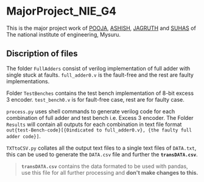 # MajorProject_NIE_G4
This is the major project work of [POOJA](), [ASHISH](), [JAGRUTH]() and [SUHAS](https://github.com/IamJezza) of The national institute of engineering, Mysuru. 

## Discription of files
The folder `FullAdders` consist of verilog implementation of full adder with single stuck at faults. `full_adder0.v` is the fault-free and the rest are faulty implementations. 

Folder `TestBenches` contains the test bench implementation of 8-bit excess 3 encoder. `test_bench0.v` is for fault-free case, rest are for faulty case. 

`process.py` uses shell commands to generate verilog code for each combination of full adder and test bench i.e. Excess 3 encoder. The  Folder `Results` will contain all outputs for each combination in text file format `out{test-Bench-code}[{0indicated to full_adder0.v}, {the faulty full adder code}]`. 

`TXTtoCSV.py` collates all the output text files to a single text files of `DATA.txt`, this can be used to generate the `DATA.csv` file and further the **`transDATA.csv`**. 
> **`transDATA.csv`** contains the data formated to be used with pandas, use this file for all further processing and **don't make changes to this.** 



